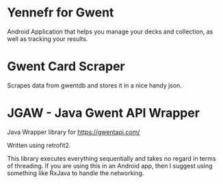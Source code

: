 # Yennefr for Gwent

Android Application that helps you manage your decks and collection, as well as tracking your results.

# Gwent Card Scraper

Scrapes data from gwentdb and stores it in a nice handy json.

# JGAW - Java Gwent API Wrapper

Java Wrapper library for https://gwentapi.com/ 

Written using retrofit2.

This library executes everything sequentially and takes no regard in terms of threading. If you are using this in an Android app, then I suggest using something like RxJava to handle the networking.
